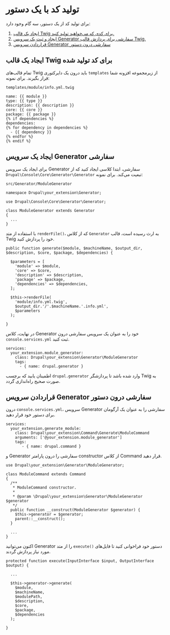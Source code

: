 # تولید کد با یک دستور

برای تولید کد از یک دستور، سه گام وجود دارد:

1. [ایجاد یک قالب Twig برای کدی که می‌خواهید تولید کنید.](#twig-template)
2. [ایجاد و ثبت یک سرویس Generator سفارشی برای پردازش قالب Twig.](#generator-service)
3. [قراردادن سرویس Generator سفارشی درون دستور](#inject-service)

<a name="twig-template"></a>
## ایجاد یک قالب Twig برای کد تولید شده

تمام قالب‌های Twig باید درون یک دایرکتوری `templates` از زیرمجموعه افزونه شما قرار بگیرند. برای نمونه:

`templates/module/info.yml.twig`

```
name: {{ module }}
type: {{ type }}
description: {{ description }}
core: {{ core }}
package: {{ package }}
{% if dependencies %}
dependencies:
{% for dependency in dependencies %}
  - {{ dependency }}
{% endfor %}
{% endif %}
```
<a name="generator-service"></a>
## ایجاد یک سرویس Generator سفارشی

برای ایجاد یک سرویس Generator سفارشی، ابتدا کلاسی ایجاد کنید که از `Drupal\Console\Core\Generator\Generator` تبعیت می‌کند. برای نمونه:

`src/Generator/ModuleGenerator`

```
namespace Drupal\your_extension\Generator;

use Drupal\Console\Core\Generator\Generator;

class ModuleGenerator extends Generator
{
  ...
}
```

با استفاده از متد `renderFile()`، که از کلاس `Generator` به ارث رسیده است، قالب Twig خود را پردازش کنید.

```
public function generate($module, $machineName, $output_dir, $description, $core, $package, $dependencies) {

  $parameters = [
    'module' => $module,
    'core' => $core,
    'description' => $description,
    'package' => $package,
    'dependencies' => $dependencies,
  ];

  $this->renderFile(
    'module/info.yml.twig',
    $output_dir.'/'.$machineName.'.info.yml',
    $parameters
  );

}
```

در نهایت، کلاس Generator خود را به عنوان یک سرویس سفارشی درون `console.services.yml` ثبت کنید.

```
services:
  your_extension.module_generator:
    class: Drupal\your_extension\Generator\ModuleGenerator
    tags:
      - { name: drupal.generator }
```

اطمینان یابید که برچسب `drupal.generator` وارد شده باشد تا پردازشگر Twig به صورت صحیح راه‌اندازی گردد.

<a name="inject-service"></a>
## قراردادن سرویس Generator سفارشی درون دستور

درون `console.services.yml`، سرویس Generator سفارشی را به عنوان یک آرگومان برای دستور خود قرار دهید.

```
services:
  your_extension.generate_module:
    class: Drupal\your_extension\Command\Generate\ModuleCommand
    arguments: ['@your_extension.module_generator']
    tags:
       - { name: drupal.command }
```

و Generator سفارشی را درون پارامتر constructor از کلاس Command قرار دهید.

```
use Drupal\your_extension\Generator\ModuleGenerator;

class ModuleCommand extends Command
{
  /**
   * ModuleCommand constructor.
   *
   * @param \Drupal\your_extension\Generator\ModuleGenerator $generator
   */
  public function __construct(ModuleGenerator $generator) {
    $this->generator = $generator;
    parent::__construct();
  }
   
  ...
}
```

اکنون می‌توانید Generator را از متد `execute()` دستور خود فراخوانی کنید تا فایل‌های مورد نیاز پردازش گردند.

```
protected function execute(InputInterface $input, OutputInterface $output) {
  
  ...
  
  $this->generator->generate(
    $module,
    $machineName,
    $modulePath,
    $description,
    $core,
    $package,
    $dependencies
  );
  
}
```
